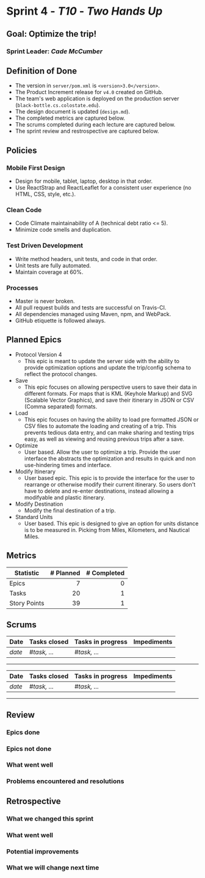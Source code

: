 # Sprint 4 - *T10* - *Two Hands Up*

## Goal: Optimize the trip!
### Sprint Leader: *Cade McCumber*


## Definition of Done

* The version in `server/pom.xml` is `<version>3.0</version>`.
* The Product Increment release for `v4.0` created on GitHub.
* The team's web application is deployed on the production server (`black-bottle.cs.colostate.edu`).
* The design document is updated (`design.md`).
* The completed metrics are captured below.
* The scrums completed during each lecture are captured below.
* The sprint review and restrospective are captured below.


## Policies

### Mobile First Design
* Design for mobile, tablet, laptop, desktop in that order.
* Use ReactStrap and ReactLeaflet for a consistent user experience (no HTML, CSS, style, etc.).

### Clean Code
* Code Climate maintainability of A (technical debt ratio <= 5).
* Minimize code smells and duplication.

### Test Driven Development
* Write method headers, unit tests, and code in that order.
* Unit tests are fully automated.
* Maintain coverage at 60%.

### Processes
* Master is never broken. 
* All pull request builds and tests are successful on Travis-CI.
* All dependencies managed using Maven, npm, and WebPack.
* GitHub etiquette is followed always.


## Planned Epics
* Protocol Version 4 
    - This epic is meant to update the server side with the ability to provide optimization
    options and update the trip/config schema to reflect the protocol changes.
* Save
    - This epic focuses on allowing perspective users to save their data in different formats. 
    For maps that is KML (Keyhole Markup) and SVG (Scalable Vector Graphics), and save their 
    itinerary in JSON or CSV (Comma separated) formats.
* Load 
    - This epic focuses on having the ability to load pre formatted JSON or CSV files to automate
     the loading and creating of a trip. This prevents tedious data entry, and can make sharing 
     and testing trips easy, as well as viewing and reusing previous trips after a save.
* Optimize
    - User based. Allow the user to optimize a trip. Provide the user interface the 
    abstracts the optimization and results in quick and non use-hindering times and interface.
* Modify Itinerary 
    - User based epic. This epic is to provide the interface for the user to rearrange or otherwise
    modify their current itinerary. So users don't have to delete and re-enter destinations, instead 
    allowing a modifyable and plastic itinerary.
* Modify Destination
    - Modify the final destination of a trip.
* Standard Units
    - User based. This epic is designed to give an option for units distance is to be measured in. 
    Picking from Miles, Kilometers, and Nautical Miles.



## Metrics

| Statistic | # Planned | # Completed |
| --- | ---: | ---: |
| Epics | 7 | 0 |
| Tasks |  20   | 1 | 
| Story Points |  39  | 1 | 


## Scrums

| Date | Tasks closed  | Tasks in progress | Impediments |
| :--- | :--- | :--- | :--- |
| *date* | *#task, ...* | *#task, ...* |  | 


--- 

| Date | Tasks closed  | Tasks in progress | Impediments |
| :--- | :--- | :--- | :--- |
| *date* | *#task, ...* | *#task, ...* |  | 
---

## Review

### Epics done  

### Epics not done 

### What went well

### Problems encountered and resolutions


## Retrospective

### What we changed this sprint

### What went well

### Potential improvements

### What we will change next time